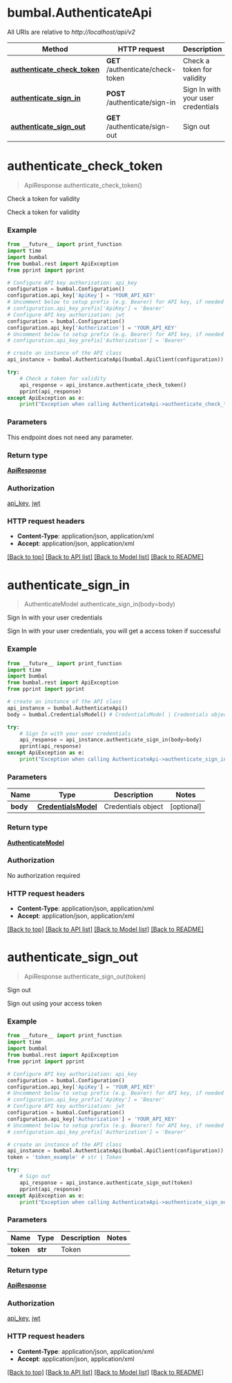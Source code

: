 # bumbal.AuthenticateApi

All URIs are relative to *http://localhost/api/v2*

Method | HTTP request | Description
------------- | ------------- | -------------
[**authenticate_check_token**](AuthenticateApi.md#authenticate_check_token) | **GET** /authenticate/check-token | Check a token for validity
[**authenticate_sign_in**](AuthenticateApi.md#authenticate_sign_in) | **POST** /authenticate/sign-in | Sign In with your user credentials
[**authenticate_sign_out**](AuthenticateApi.md#authenticate_sign_out) | **GET** /authenticate/sign-out | Sign out


# **authenticate_check_token**
> ApiResponse authenticate_check_token()

Check a token for validity

Check a token for validity

### Example
```python
from __future__ import print_function
import time
import bumbal
from bumbal.rest import ApiException
from pprint import pprint

# Configure API key authorization: api_key
configuration = bumbal.Configuration()
configuration.api_key['ApiKey'] = 'YOUR_API_KEY'
# Uncomment below to setup prefix (e.g. Bearer) for API key, if needed
# configuration.api_key_prefix['ApiKey'] = 'Bearer'
# Configure API key authorization: jwt
configuration = bumbal.Configuration()
configuration.api_key['Authorization'] = 'YOUR_API_KEY'
# Uncomment below to setup prefix (e.g. Bearer) for API key, if needed
# configuration.api_key_prefix['Authorization'] = 'Bearer'

# create an instance of the API class
api_instance = bumbal.AuthenticateApi(bumbal.ApiClient(configuration))

try:
    # Check a token for validity
    api_response = api_instance.authenticate_check_token()
    pprint(api_response)
except ApiException as e:
    print("Exception when calling AuthenticateApi->authenticate_check_token: %s\n" % e)
```

### Parameters
This endpoint does not need any parameter.

### Return type

[**ApiResponse**](ApiResponse.md)

### Authorization

[api_key](../README.md#api_key), [jwt](../README.md#jwt)

### HTTP request headers

 - **Content-Type**: application/json, application/xml
 - **Accept**: application/json, application/xml

[[Back to top]](#) [[Back to API list]](../README.md#documentation-for-api-endpoints) [[Back to Model list]](../README.md#documentation-for-models) [[Back to README]](../README.md)

# **authenticate_sign_in**
> AuthenticateModel authenticate_sign_in(body=body)

Sign In with your user credentials

Sign In with your user credentials, you will get a access token if successful

### Example
```python
from __future__ import print_function
import time
import bumbal
from bumbal.rest import ApiException
from pprint import pprint

# create an instance of the API class
api_instance = bumbal.AuthenticateApi()
body = bumbal.CredentialsModel() # CredentialsModel | Credentials object (optional)

try:
    # Sign In with your user credentials
    api_response = api_instance.authenticate_sign_in(body=body)
    pprint(api_response)
except ApiException as e:
    print("Exception when calling AuthenticateApi->authenticate_sign_in: %s\n" % e)
```

### Parameters

Name | Type | Description  | Notes
------------- | ------------- | ------------- | -------------
 **body** | [**CredentialsModel**](CredentialsModel.md)| Credentials object | [optional] 

### Return type

[**AuthenticateModel**](AuthenticateModel.md)

### Authorization

No authorization required

### HTTP request headers

 - **Content-Type**: application/json, application/xml
 - **Accept**: application/json, application/xml

[[Back to top]](#) [[Back to API list]](../README.md#documentation-for-api-endpoints) [[Back to Model list]](../README.md#documentation-for-models) [[Back to README]](../README.md)

# **authenticate_sign_out**
> ApiResponse authenticate_sign_out(token)

Sign out

Sign out using your access token

### Example
```python
from __future__ import print_function
import time
import bumbal
from bumbal.rest import ApiException
from pprint import pprint

# Configure API key authorization: api_key
configuration = bumbal.Configuration()
configuration.api_key['ApiKey'] = 'YOUR_API_KEY'
# Uncomment below to setup prefix (e.g. Bearer) for API key, if needed
# configuration.api_key_prefix['ApiKey'] = 'Bearer'
# Configure API key authorization: jwt
configuration = bumbal.Configuration()
configuration.api_key['Authorization'] = 'YOUR_API_KEY'
# Uncomment below to setup prefix (e.g. Bearer) for API key, if needed
# configuration.api_key_prefix['Authorization'] = 'Bearer'

# create an instance of the API class
api_instance = bumbal.AuthenticateApi(bumbal.ApiClient(configuration))
token = 'token_example' # str | Token

try:
    # Sign out
    api_response = api_instance.authenticate_sign_out(token)
    pprint(api_response)
except ApiException as e:
    print("Exception when calling AuthenticateApi->authenticate_sign_out: %s\n" % e)
```

### Parameters

Name | Type | Description  | Notes
------------- | ------------- | ------------- | -------------
 **token** | **str**| Token | 

### Return type

[**ApiResponse**](ApiResponse.md)

### Authorization

[api_key](../README.md#api_key), [jwt](../README.md#jwt)

### HTTP request headers

 - **Content-Type**: application/json, application/xml
 - **Accept**: application/json, application/xml

[[Back to top]](#) [[Back to API list]](../README.md#documentation-for-api-endpoints) [[Back to Model list]](../README.md#documentation-for-models) [[Back to README]](../README.md)

